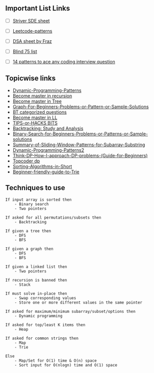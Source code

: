 ## Important List Links

- [ ] [Striver SDE sheet]
- [ ] [Leetcode-patterns] 
- [ ] [DSA sheet by Fraz]
- [ ] [Blind 75 list]
- [ ] [14 patterns to ace any coding interview question]


## Topicwise links
- [Dynamic-Programming-Patterns]
- [Become master in recursion]
- [Become master in Tree]
- [Graph-For-Beginners-Problems-or-Pattern-or-Sample-Solutions]
- [BT categorized questions]
- [Become master in LL]
- [TIPS-or-HACKS BITS]
- [Backtracking: Study and Analysis]
- [Binary-Search-for-Beginners-Problems-or-Patterns-or-Sample-solutions]
- [Summary-of-Sliding-Window-Patterns-for-Subarray-Substring]
- [Dynamic-Programming-Patterns2]
- [Think-DP-How-I-approach-DP-problems-(Guide-for-Beginners)]
- [Topcoder dp]
- [Sorting-Algorithms-in-Short]
- [Beginner-friendly-guide-to-Trie]

## Techniques to use
```
If input array is sorted then
    - Binary search
    - Two pointers

If asked for all permutations/subsets then
    - Backtracking

If given a tree then
    - DFS
    - BFS

If given a graph then
    - DFS
    - BFS

If given a linked list then
    - Two pointers

If recursion is banned then
    - Stack

If must solve in-place then
    - Swap corresponding values
    - Store one or more different values in the same pointer

If asked for maximum/minimum subarray/subset/options then
    - Dynamic programming

If asked for top/least K items then
    - Heap

If asked for common strings then
    - Map
    - Trie

Else
    - Map/Set for O(1) time & O(n) space
    - Sort input for O(nlogn) time and O(1) space
```

[Beginner-friendly-guide-to-Trie]: https://leetcode.com/tag/trie/discuss/931977/Beginner-friendly-guide-to-Trie-Tutorial-%2B-Practice-Problems
[TIPS-or-HACKS BITS]: https://leetcode.com/tag/bit-manipulation/discuss/1151183/TIPS-or-HACKS-WHICH-YOU-CAN'T-IGNORE-AS-A-CODER
[Sorting-Algorithms-in-Short]: https://leetcode.com/tag/sorting/discuss/754949/Sorting-Algorithms-in-Short
[Summary-of-Sliding-Window-Patterns-for-Subarray-Substring]: https://leetcode.com/tag/two-pointers/discuss/1122776/Summary-of-Sliding-Window-Patterns-for-Subarray-Substring
[Binary-Search-for-Beginners-Problems-or-Patterns-or-Sample-solutions]: https://leetcode.com/tag/binary-search/discuss/691825/Binary-Search-for-Beginners-Problems-or-Patterns-or-Sample-solutions
[Graph-For-Beginners-Problems-or-Pattern-or-Sample-Solutions]: https://leetcode.com/tag/graph/discuss/655708/Graph-For-Beginners-Problems-or-Pattern-or-Sample-Solutions
[Backtracking: Study and Analysis]: https://leetcode.com/tag/backtracking/discuss/1141947/Backtracking%3A-Study-and-Analysis
[DSA sheet by Fraz]: https://docs.google.com/spreadsheets/d/1-wKcV99KtO91dXdPkwmXGTdtyxAfk1mbPXQg81R9sFE/edit#gid=0
[Striver SDE sheet]: https://takeuforward.org/interviews/strivers-sde-sheet-top-coding-interview-problems/
[Think-DP-How-I-approach-DP-problems-(Guide-for-Beginners)]: https://leetcode.com/tag/dynamic-programming/discuss/1296872/Think-DP-How-I-approach-DP-problems-(Guide-for-Beginners)
[Dynamic-Programming-Patterns2]: https://leetcode.com/tag/dynamic-programming/discuss/1437879/Dynamic-Programming-Patterns
[Dynamic-Programming-Patterns]: https://leetcode.com/discuss/study-guide/458695/Dynamic-Programming-Patterns
[BT categorized questions]: https://leetcode.com/tag/binary-tree/discuss/1212004/Binary-Trees-study-guide
[Become master in LL]: https://leetcode.com/discuss/study-guide/1800120/become-master-in-linked-list
[Become master in Tree]: https://leetcode.com/tag/binary-tree/discuss/1820334/Become-Master-in-Tree
[Become master in recursion]: https://leetcode.com/tag/recursion/discuss/1733447/Become-Master-In-Recursion
[leetcode-patterns]: https://seanprashad.com/leetcode-patterns
[crackingthecodinginterview]: http://www.crackingthecodinginterview.com/contents.html
[topcoder dp]: https://www.topcoder.com/community/competitive-programming/tutorials/dynamic-programming-from-novice-to-advanced/
[blind 75 list]: https://www.teamblind.com/article/New-Year-Gift---Curated-List-of-Top-100-LeetCode-Questions-to-Save-Your-Time-OaM1orEU?utm_source=share&utm_medium=ios_app
[14 patterns to ace any coding interview question]: https://hackernoon.com/14-patterns-to-ace-any-coding-interview-question-c5bb3357f6ed

